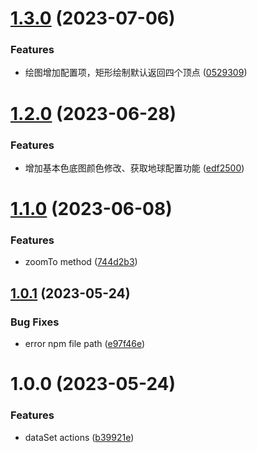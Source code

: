 # [1.3.0](https://github.com/hongfaqiu/dde-earth-iframe/compare/v1.2.0...v1.3.0) (2023-07-06)


### Features

* 绘图增加配置项，矩形绘制默认返回四个顶点 ([0529309](https://github.com/hongfaqiu/dde-earth-iframe/commit/05293096c2dfd71e49b1373e9fc313c7534ea480))

# [1.2.0](https://github.com/hongfaqiu/dde-earth-iframe/compare/v1.1.0...v1.2.0) (2023-06-28)


### Features

* 增加基本色底图颜色修改、获取地球配置功能 ([edf2500](https://github.com/hongfaqiu/dde-earth-iframe/commit/edf25003300c8ac68edfa99cee44a50d2a05c42f))

# [1.1.0](https://github.com/hongfaqiu/dde-earth-iframe/compare/v1.0.1...v1.1.0) (2023-06-08)


### Features

* zoomTo method ([744d2b3](https://github.com/hongfaqiu/dde-earth-iframe/commit/744d2b3cebd1f6ed0173276fe2c5a8ce01e96a25))

## [1.0.1](https://github.com/hongfaqiu/dde-earth-iframe/compare/v1.0.0...v1.0.1) (2023-05-24)


### Bug Fixes

* error npm file path ([e97f46e](https://github.com/hongfaqiu/dde-earth-iframe/commit/e97f46e8b117a848f4547232c64a13045bcaa395))

# 1.0.0 (2023-05-24)


### Features

* dataSet actions ([b39921e](https://github.com/hongfaqiu/dde-earth-iframe/commit/b39921ee0dcea3016df8f930944d96afc73d8671))
